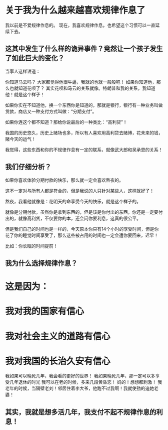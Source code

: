 # 关于我为什么越来越喜欢规律作息了

我以前是不爱规律作息的。
现在，我喜欢规律作息。也希望这个习惯可以一直延续下去。

## 这其中发生了什么样的诡异事件？竟然让一个孩子发生了如此巨大的变化？

当事人这样讲道：

你知道马云吗？
大家都觉得他很牛逼，我就的也就一般般吧！
如果你知道他，那么也就知道花呗了？
其实花呗和马云的关系就像。特朗普和我的关系，我知道他！就是这个样子！

如果你实在不知道他，换一个东西你是知道的，那就是银行，银行有一种业务叫做贷款，商店又一种支付方式叫做：“分期支付”。

如果你连这个都不知道？那给你说最后的一种类比：“高利贷”！

我国的历史悠久，历史上赌场也多，所以有人喜欢用高利贷去赌博，花未来的钱，赌今天的运气！

我觉得，这些东西和你的不规律作息有一定的联系，就像武大郎和吴承恩的关系！

## 我们仔细分析？

如果你喜欢体验分期付款的快乐，那么就一定会喜欢熬夜的。

这不一定对与所有人都是符合的，但是我说的人只针对某些人，这样就好了！

熬夜，我看他就像是：花明天的命享受今天的快乐，就是这个样子的。

就像是分期付款，虽然你是拿到东西的，但是该是你付出的东西，你还是一定要付出的，就像高利贷，不仅要你的本，还会问你要利息，这真的很公平。

但是我们自己的时间也是一样的，今天原本你只有14个小时的享受时间，但是你花了你的睡觉时间享受了，那么这些被占用的时间也一定会遭你要回来，迟早！

比如：你长眠的时间提前！

## 我为什么选择规律作息？

# **这是因为：**
# **我对我的国家有信心**

# **我对社会主义的道路有信心**

# **我对我国的长治久安有信心**

我如果可以晚死几年，我会看的更好的世界！
我如果晚死几年，那一定可以多享受几年退休的时光
我可以在老的时候，多来几段黄昏恋！
妈的！想想都刺激！
我老年的时候，当隔壁老刘！邻居住着李大爷，他跑不过我啊！我就使劲的追她老婆！

## 其实，我就是想多活几年，我支付不起不规律作息的利息！


